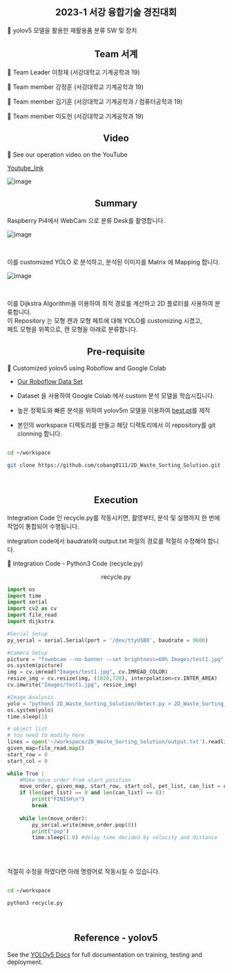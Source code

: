 ## <div align="center">2023-1 서강 융합기술 경진대회 </div>
🚀 yolov5 모델을 활용한 재활용품 분류 SW 및 장치

## <div align="center">Team 서계</div>
🌟 Team Leader 이창재 (서강대학교 기계공학과 19)

🌟 Team member 강정훈 (서강대학교 기계공학과 19)

🌟 Team member 김기훈 (서강대학교 기계공학과 / 컴퓨터공학과 19)

🌟 Team member 이도헌 (서강대학교 기계공학과 19)

## <div align="center">Video</div>

🚀 See our operation video on the YouTube

[Youtube_link](https://www.youtube.com/watch?v=P4Z1LM5an2k)

![image](https://github.com/cobang0111/2D_Waste_Sorting_Solution/assets/97373900/ff19f49e-b665-49a0-aad7-9d098a361ac1)


## <div align="center">Summary</div>

Raspberry Pi4에서 WebCam 으로 분류 Desk를 촬영합니다.

![image](https://github.com/cobang0111/2D_Waste_Sorting_Solution/assets/97373900/780a27f5-6a42-4bd6-93d0-95aec734a358)

<br>

이를 customized YOLO 로 분석하고, 분석된 이미지를 Matrix 에 Mapping 합니다.

![image](https://github.com/cobang0111/2D_Waste_Sorting_Solution/assets/97373900/67a236b9-3df1-4eb4-bbfe-f0d4f39e5ef7)


<br>

이를 Dijkstra Algorithm을 이용하여 최적 경로를 계산하고 2D 플로터를 사용하여 분류합니다.
<br>
이 Repository 는 모형 캔과 모형 페트에 대해 YOLO를 customizing 시켰고,
<br>
페트 모형을 위쪽으로, 캔 모형을 아래로 분류합니다. 
<br>

## <div align="center">Pre-requisite</div>


🚀 Customized yolov5 using Roboflow and Google Colab

- [Our Roboflow Data Set](https://app.roboflow.com/sgme/classify-pet-and-can/4)

- Dataset 을 사용하여 Google Colab 에서 custom 분석 모델을 학습시킵니다. 

- 높은 정확도와 빠른 분석을 위하여 yolov5m 모델을 이용하여 [best.pt](https://drive.google.com/file/d/1xFNFxLWNwAg3CrGFe8cWR2mcu1oUs7Ly/view?usp=sharing)를 제작

- 본인의 workspace 디렉토리를 만들고 해당 디렉토리에서 이 repository를 git clonning 합니다.

```bash

cd ~/workspace

git clone https://github.com/cobang0111/2D_Waste_Sorting_Solution.git

```

<br>

## <div align="center">Execution</div>


Integration Code 인 recycle.py를 작동시키면, 촬영부터, 분석 및 실행까지 한 번에 작업이 통합되어 수행됩니다.

integration code에서 baudrate와 output.txt 파일의 경로를 적절히 수정해야 합니다.

	
🚀 Integration Code - Python3 Code (recycle.py)

<p align = "center"> recycle.py </p>

```python
import os
import time
import serial
import cv2 as cv
import file_read
import dijkstra

#Serial Setup
py_serial = serial.Serial(port = '/dev/ttyUSB0', baudrate = 9600)

#Camera Setup
picture = "fswebcam --no-banner --set brightness=60% Images/test1.jpg"
os.system(picture)
img = cv.imread("Images/test1.jpg", cv.IMREAD_COLOR)
resize_img = cv.resize(img, (1020,720), interpolation=cv.INTER_AREA)
cv.imwrite("Images/test1.jpg", resize_img)

#Image Analysis
yolo = "python3 2D_Waste_Sorting_Solution/detect.py > 2D_Waste_Sorting_Solution/output.txt --weights 2D_Waste_Sorting_Solution/best.pt --img 640 --conf 0.4 --source Images/test1.jpg"
os.system(yolo)
time.sleep(1)

# object list
# You need to modify here
lines = open('~/workspace/2D_Waste_Sorting_Solution/output.txt').readlines()
given_map=file_read.map()
start_row = 0
start_col = 0

while True :
	#Make move order from start position
	move_order, given_map, start_row, start_col, pet_list, can_list = dijkstra.main(given_map, start_row, start_col)
	if (len(pet_list) == 0 and len(can_list) == 0):
		print("FINISH\n")
		break
	
	while len(move_order):
		py_serial.write(move_order.pop(0))
		print("pop")
		time.sleep(1.0) #delay time decided by velocity and distance		
	
```

<br>

적절히 수정을 하였다면 아래 명령어로 작동시킬 수 있습니다.

```bash

cd ~/workspace

python3 recycle.py

```

<br>


			  
## <div align="center">Reference - yolov5</div>

See the [YOLOv5 Docs](https://docs.ultralytics.com/yolov5) for full documentation on training, testing and deployment. 

<br>
<br>

